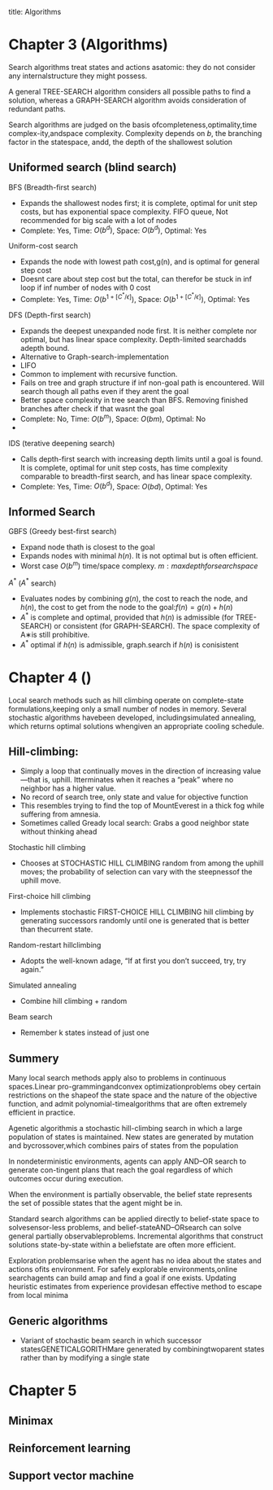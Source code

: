 title: Algorithms

# Chapter 3 (Algorithms)

Search algorithms treat states and actions asatomic:  they do not consider any internalstructure they might possess.

A general TREE-SEARCH algorithm considers all possible paths to find  a solution, whereas a GRAPH-SEARCH algorithm avoids consideration of redundant paths.

Search algorithms are judged on the basis ofcompleteness,optimality,time complex-ity,andspace complexity. Complexity depends on $b$, the branching factor in the statespace, andd, the depth of the shallowest solution

## Uniformed search (blind search)
BFS (Breadth-first search)
  
* Expands the shallowest nodes first;  it is complete,  optimal for unit step costs, but has exponential space complexity. FIFO queue, Not recommended for big scale with a lot of nodes
* Complete: Yes, Time: $O(b^d)$, Space: $O(b^d)$, Optimal: Yes

Uniform-cost search
  
* Expands the node with lowest path cost,g(n), and is optimal for general step cost
* Doesnt care about step cost but the total, can therefor be stuck in inf loop if inf number of nodes with 0 cost
* Complete: Yes, Time: $O(b^{1+[C^*/\epsilon]})$, Space: $O(b^{1+[C^*/\epsilon]})$, Optimal: Yes

DFS (Depth-first search)
  
* Expands the deepest unexpanded node first.  It is neither complete nor optimal, but has linear space complexity. Depth-limited searchadds adepth bound. 
* Alternative to Graph-search-implementation
* LIFO
* Common to implement with recursive function.
* Fails on tree and graph structure if inf non-goal path is encountered. Will search though all paths even if they arent the goal
* Better space complexity in tree search than BFS. Removing finished branches after check if that wasnt the goal
* Complete: No, Time: $O(b^m)$, Space: $O(bm)$, Optimal: No
* 
IDS (terative deepening search)
  
*  Calls depth-first search with increasing  depth limits until a goal is found. It is complete, optimal for unit step costs, has time complexity comparable to breadth-first search, and has linear space complexity.
* Complete: Yes, Time: $O(b^d)$, Space: $O(bd)$, Optimal: Yes  

## Informed Search
GBFS (Greedy best-first search)
* Expand node thath is closest to the goal
* Expands nodes with minimal $h(n)$. It is not optimal but is often efficient.
* Worst case $O(b^m)$ time/space complexy. $m: max depth for search space$

$A^*$ ($A^*$ search)
* Evaluates nodes by combining $g(n)$, the cost to reach the node, and $h(n)$, the cost to get from the node to the goal:$f(n)=g(n)+h(n)$  
* $A^*$ is complete and optimal, provided that $h(n)$ is admissible (for TREE-SEARCH) or consistent (for GRAPH-SEARCH). The space complexity of A∗is still prohibitive.
* $A^*$ optimal if $h(n)$ is admissible, graph.search if $h(n)$ is conisistent


# Chapter 4 ()

Local search methods such as hill climbing operate  on complete-state  formulations,keeping only a small number of nodes in memory.  Several stochastic algorithms havebeen developed, includingsimulated annealing, which returns optimal solutions whengiven an appropriate cooling schedule.

## Hill-climbing:
* Simply a loop that continually moves in the direction of increasing value—that is, uphill.  Itterminates when it reaches a “peak” where no neighbor has a higher value.
* No record of search tree, only state and value for objective function
* This resembles trying to find the top of MountEverest in a thick fog while suffering from amnesia.
* Sometimes called Gready local search: Grabs a good neighbor state without thinking ahead

Stochastic hill climbing
* Chooses at STOCHASTIC HILL CLIMBING random from among the uphill moves; the probability of selection can vary with the steepnessof the uphill move.  

First-choice hill climbing
* Implements stochastic FIRST-CHOICE HILL CLIMBING hill climbing by generating successors randomly until one is generated that is better than thecurrent state.

Random-restart hillclimbing
* Adopts the well-known adage, “If at first you don’t succeed, try, try again.”

Simulated annealing
* Combine hill climbing + random

Beam search
* Remember k states instead of just one

## Summery
Many local search methods apply also to problems in continuous spaces.Linear pro-grammingandconvex optimizationproblems obey certain restrictions on the shapeof the state space and the nature of the objective function, and admit polynomial-timealgorithms that are often extremely efficient in practice.

Agenetic algorithmis a stochastic hill-climbing search in which a large population of states is maintained.  New states are generated by mutation and bycrossover,which combines pairs of states from the population

In nondeterministic environments, agents can apply AND–OR search to generate con-tingent plans that reach the goal regardless of which outcomes occur during execution.

When the environment is partially observable, the belief state represents the set of possible states that the agent might be in.

Standard search algorithms can be applied directly to belief-state space to solvesensor-less problems, and belief-stateAND–ORsearch can solve general partially observableproblems. Incremental algorithms that construct solutions state-by-state within a beliefstate are often more efficient.

Exploration problemsarise when the agent has no idea about the states and actions ofits environment.  For safely explorable environments,online searchagents can build amap and find a goal if one exists. Updating heuristic estimates from experience providesan effective method to escape from local minima

## Generic algorithms
* Variant of stochastic beam search in which successor statesGENETICALGORITHMare generated by combiningtwoparent states rather than by modifying a single state



# Chapter 5


## Minimax


## Reinforcement learning

## Support vector machine

#

